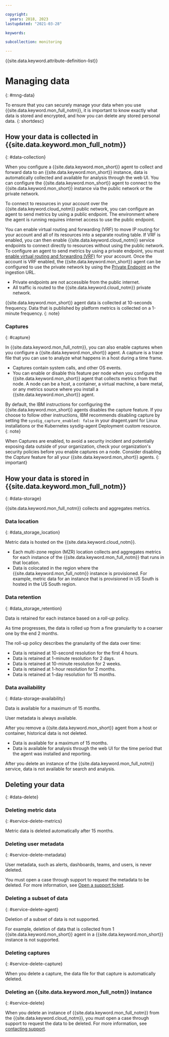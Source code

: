 ```yaml
---

copyright:
  years: 2018, 2023
lastupdated: "2021-03-28"

keywords: 

subcollection: monitoring

---
```


{{site.data.keyword.attribute-definition-list}}


# Managing data
{: #mng-data}

To ensure that you can securely manage your data when you use {{site.data.keyword.mon_full_notm}}, it is important to know exactly what data is stored and encrypted, and how you can delete any stored personal data.
{: shortdesc}


## How your data is collected in {{site.data.keyword.mon_full_notm}}
{: #data-collection}

When you configure a {{site.data.keyword.mon_short}} agent to collect and forward data to an {{site.data.keyword.mon_short}} instance, data is automatically collected and available for analysis through the web UI. You can configure the {{site.data.keyword.mon_short}} agent to connect to the {{site.data.keyword.mon_short}} instance via the public network or the private network.

To connect to resources in your account over the {{site.data.keyword.cloud_notm}} public network, you can configure an agent to send metrics by using a public endpoint. The environment where the agent is running requires internet access to use the public endpoint.

You can enable virtual routing and forwarding (VRF) to move IP routing for your account and all of its resources into a separate routing table. If VRF is enabled, you can then enable {{site.data.keyword.cloud_notm}} service endpoints to connect directly to resources without using the public network. To configure an agent to send metrics by using a private endpoint, you must [enable virtual routing and forwarding (VRF)](/docs/account?topic=account-vrf-service-endpoint) for your account. Once the account is VRF enabled, the {{site.data.keyword.mon_short}} agent can be configured to use the private network by using the [Private Endpoint](/docs/monitoring?topic=monitoring-endpoints#endpoints_ingestion) as the ingestion URL.
* Private endpoints are not accessible from the public internet.
* All traffic is routed to the {{site.data.keyword.cloud_notm}} private network.


{{site.data.keyword.mon_short}} agent data is collected at 10-seconds frequency. Data that is published by platform metrics is collected on a 1-minute frequency.
{: note}


### Captures
{: #capture}

In {{site.data.keyword.mon_full_notm}}, you can also enable captures when you configure a {{site.data.keyword.mon_short}} agent. A capture is a trace file that you can use to analyze what happens in a host during a time frame.
* Captures contain system calls, and other OS events.
* You can enable or disable this feature per node when you configure the {{site.data.keyword.mon_short}} agent that collects metrics from that node. A node can be a host, a container, a virtual machine, a bare metal, or any metrics source where you install a {{site.data.keyword.mon_short}} agent.

By default, the IBM instructions for configuring the {{site.data.keyword.mon_short}} agents disables the capture feature. If you choose to follow other instructions, IBM recommends disabling capture by setting the `sysdig_capture_enabled: false` in your dragent.yaml for Linux installations or the Kubernetes sysdig-agent Deployment custom resource.
{: note}

When Captures are enabled, to avoid a security incident and potentially exposing data outside of your organization, check your organization's security policies before you enable captures on a node. Consider disabling the *Capture* feature for all your {{site.data.keyword.mon_short}} agents.
{: important}



## How your data is stored in {{site.data.keyword.mon_full_notm}}
{: #data-storage}

{{site.data.keyword.mon_full_notm}} collects and aggregates metrics.

### Data location
{: #data_storage_location}

Metric data is hosted on the {{site.data.keyword.cloud_notm}}.
* Each multi-zone region (MZR) location collects and aggregates metrics for each instance of the {{site.data.keyword.mon_full_notm}} that runs in that location.
* Data is colocated in the region where the {{site.data.keyword.mon_full_notm}} instance is provisioned. For example, metric data for an instance that is provisioned in US South is hosted in the US South region.


### Data retention
{: #data_storage_retention}

Data is retained for each instance based on a *roll-up* policy.

As time progresses, the data is rolled up from a fine granularity to a coarser one by the end 2 months.

The roll-up policy describes the granularity of the data over time:

* Data is retained at 10-second resolution for the first 4 hours.
* Data is retained at 1-minute resolution for 2 days.
* Data is retained at 10-minute resolution for 2 weeks.
* Data is retained at 1-hour resolution for 2 months.
* Data is retained at 1-day resolution for 15 months.



### Data availability
{: #data-storage-availability}

Data is available for a maximum of 15 months.

User metadata is always available.

After you remove a {{site.data.keyword.mon_short}} agent from a host or container, historical data is not deleted.
* Data is available for a maximum of 15 months.
* Data is available for analysis through the web UI for the time period that the agent was installed and reporting.

After you delete an instance of the {{site.data.keyword.mon_full_notm}} service, data is not available for search and analysis.



## Deleting your data
{: #data-delete}

### Deleting metric data
{: #service-delete-metrics}

Metric data is deleted automatically after 15 months.

### Deleting user metadata
{: #service-delete-metadata}

User metadata, such as alerts, dashboards, teams, and users, is never deleted.

You must open a case through support to request the metadata to be deleted. For more information, see [Open a support ticket](/docs/get-support?topic=get-support-open-case).


### Deleting a subset of data
{: #service-delete-agent}

Deletion of a subset of data is not supported.

For example, deletion of data that is collected from 1 {{site.data.keyword.mon_short}} agent in a {{site.data.keyword.mon_short}} instance is not supported.


### Deleting captures
{: #service-delete-capture}

When you delete a capture, the data file for that capture is automatically deleted.


### Deleting an {{site.data.keyword.mon_full_notm}} instance
{: #service-delete}

When you delete an instance of {{site.data.keyword.mon_full_notm}} from the {{site.data.keyword.cloud_notm}}, you must open a case through support to request the data to be deleted. For more information, see [contacting support](/docs/monitoring?topic=monitoring-gettinghelp#gettinghelp).
